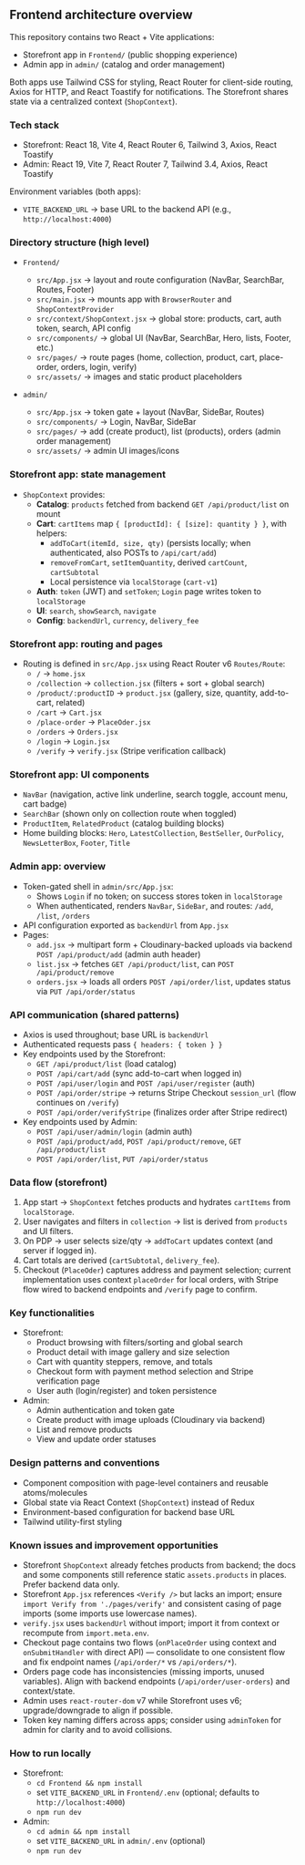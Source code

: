 ## Frontend architecture overview

This repository contains two React + Vite applications:
- Storefront app in `Frontend/` (public shopping experience)
- Admin app in `admin/` (catalog and order management)

Both apps use Tailwind CSS for styling, React Router for client-side routing, Axios for HTTP, and React Toastify for notifications. The Storefront shares state via a centralized context (`ShopContext`).

### Tech stack
- Storefront: React 18, Vite 4, React Router 6, Tailwind 3, Axios, React Toastify
- Admin: React 19, Vite 7, React Router 7, Tailwind 3.4, Axios, React Toastify

Environment variables (both apps):
- `VITE_BACKEND_URL` → base URL to the backend API (e.g., `http://localhost:4000`)

### Directory structure (high level)
- `Frontend/`
  - `src/App.jsx` → layout and route configuration (NavBar, SearchBar, Routes, Footer)
  - `src/main.jsx` → mounts app with `BrowserRouter` and `ShopContextProvider`
  - `src/context/ShopContext.jsx` → global store: products, cart, auth token, search, API config
  - `src/components/` → global UI (NavBar, SearchBar, Hero, lists, Footer, etc.)
  - `src/pages/` → route pages (home, collection, product, cart, place-order, orders, login, verify)
  - `src/assets/` → images and static product placeholders

- `admin/`
  - `src/App.jsx` → token gate + layout (NavBar, SideBar, Routes)
  - `src/components/` → Login, NavBar, SideBar
  - `src/pages/` → add (create product), list (products), orders (admin order management)
  - `src/assets/` → admin UI images/icons

### Storefront app: state management
- `ShopContext` provides:
  - **Catalog**: `products` fetched from backend `GET /api/product/list` on mount
  - **Cart**: `cartItems` map `{ [productId]: { [size]: quantity } }`, with helpers:
    - `addToCart(itemId, size, qty)` (persists locally; when authenticated, also POSTs to `/api/cart/add`)
    - `removeFromCart`, `setItemQuantity`, derived `cartCount`, `cartSubtotal`
    - Local persistence via `localStorage` (`cart-v1`)
  - **Auth**: `token` (JWT) and `setToken`; `Login` page writes token to `localStorage`
  - **UI**: `search`, `showSearch`, `navigate`
  - **Config**: `backendUrl`, `currency`, `delivery_fee`

### Storefront app: routing and pages
- Routing is defined in `src/App.jsx` using React Router v6 `Routes/Route`:
  - `/` → `home.jsx`
  - `/collection` → `collection.jsx` (filters + sort + global search)
  - `/product/:productID` → `product.jsx` (gallery, size, quantity, add-to-cart, related)
  - `/cart` → `Cart.jsx`
  - `/place-order` → `PlaceOder.jsx`
  - `/orders` → `Orders.jsx`
  - `/login` → `Login.jsx`
  - `/verify` → `verify.jsx` (Stripe verification callback)

### Storefront app: UI components
- `NavBar` (navigation, active link underline, search toggle, account menu, cart badge)
- `SearchBar` (shown only on collection route when toggled)
- `ProductItem`, `RelatedProduct` (catalog building blocks)
- Home building blocks: `Hero`, `LatestCollection`, `BestSeller`, `OurPolicy`, `NewsLetterBox`, `Footer`, `Title`

### Admin app: overview
- Token-gated shell in `admin/src/App.jsx`:
  - Shows `Login` if no token; on success stores token in `localStorage`
  - When authenticated, renders `NavBar`, `SideBar`, and routes: `/add`, `/list`, `/orders`
- API configuration exported as `backendUrl` from `App.jsx`
- Pages:
  - `add.jsx` → multipart form + Cloudinary-backed uploads via backend `POST /api/product/add` (admin auth header)
  - `list.jsx` → fetches `GET /api/product/list`, can `POST /api/product/remove`
  - `orders.jsx` → loads all orders `POST /api/order/list`, updates status via `PUT /api/order/status`

### API communication (shared patterns)
- Axios is used throughout; base URL is `backendUrl`
- Authenticated requests pass `{ headers: { token } }`
- Key endpoints used by the Storefront:
  - `GET /api/product/list` (load catalog)
  - `POST /api/cart/add` (sync add-to-cart when logged in)
  - `POST /api/user/login` and `POST /api/user/register` (auth)
  - `POST /api/order/stripe` → returns Stripe Checkout `session_url` (flow continues on `/verify`)
  - `POST /api/order/verifyStripe` (finalizes order after Stripe redirect)
- Key endpoints used by Admin:
  - `POST /api/user/admin/login` (admin auth)
  - `POST /api/product/add`, `POST /api/product/remove`, `GET /api/product/list`
  - `POST /api/order/list`, `PUT /api/order/status`

### Data flow (storefront)
1. App start → `ShopContext` fetches products and hydrates `cartItems` from `localStorage`.
2. User navigates and filters in `collection` → list is derived from `products` and UI filters.
3. On PDP → user selects size/qty → `addToCart` updates context (and server if logged in).
4. Cart totals are derived (`cartSubtotal`, `delivery_fee`).
5. Checkout (`PlaceOder`) captures address and payment selection; current implementation uses context `placeOrder` for local orders, with Stripe flow wired to backend endpoints and `/verify` page to confirm.

### Key functionalities
- Storefront:
  - Product browsing with filters/sorting and global search
  - Product detail with image gallery and size selection
  - Cart with quantity steppers, remove, and totals
  - Checkout form with payment method selection and Stripe verification page
  - User auth (login/register) and token persistence
- Admin:
  - Admin authentication and token gate
  - Create product with image uploads (Cloudinary via backend)
  - List and remove products
  - View and update order statuses

### Design patterns and conventions
- Component composition with page-level containers and reusable atoms/molecules
- Global state via React Context (`ShopContext`) instead of Redux
- Environment-based configuration for backend base URL
- Tailwind utility-first styling

### Known issues and improvement opportunities
- Storefront `ShopContext` already fetches products from backend; the docs and some components still reference static `assets.products` in places. Prefer backend data only.
- Storefront `App.jsx` references `<Verify />` but lacks an import; ensure `import Verify from './pages/verify'` and consistent casing of page imports (some imports use lowercase names).
- `verify.jsx` uses `backendUrl` without import; import it from context or recompute from `import.meta.env`.
- Checkout page contains two flows (`onPlaceOrder` using context and `onSubmitHandler` with direct API) — consolidate to one consistent flow and fix endpoint names (`/api/order/*` vs `/api/orders/*`).
- Orders page code has inconsistencies (missing imports, unused variables). Align with backend endpoints (`/api/order/user-orders`) and context/state.
- Admin uses `react-router-dom` v7 while Storefront uses v6; upgrade/downgrade to align if possible.
- Token key naming differs across apps; consider using `adminToken` for admin for clarity and to avoid collisions.

### How to run locally
- Storefront:
  - `cd Frontend && npm install`
  - set `VITE_BACKEND_URL` in `Frontend/.env` (optional; defaults to `http://localhost:4000`)
  - `npm run dev`
- Admin:
  - `cd admin && npm install`
  - set `VITE_BACKEND_URL` in `admin/.env` (optional)
  - `npm run dev`

